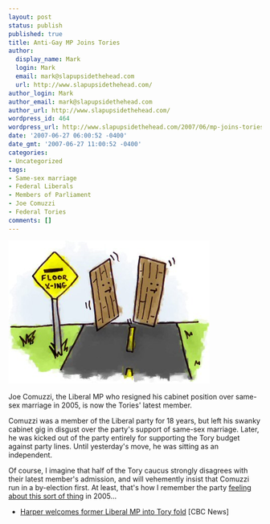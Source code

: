 ```yaml
---
layout: post
status: publish
published: true
title: Anti-Gay MP Joins Tories
author:
  display_name: Mark
  login: Mark
  email: mark@slapupsidethehead.com
  url: http://www.slapupsidethehead.com/
author_login: Mark
author_email: mark@slapupsidethehead.com
author_url: http://www.slapupsidethehead.com/
wordpress_id: 464
wordpress_url: http://www.slapupsidethehead.com/2007/06/mp-joins-tories/
date: '2007-06-27 06:00:52 -0400'
date_gmt: '2007-06-27 11:00:52 -0400'
categories:
- Uncategorized
tags:
- Same-sex marriage
- Federal Liberals
- Members of Parliament
- Joe Comuzzi
- Federal Tories
comments: []
---
```

![Floor Crossing](/wp-content/media/2007/06/floor-xing.jpg)

Joe Comuzzi, the Liberal MP who resigned his cabinet position over same-sex marriage in 2005, is now the Tories' latest member.

Comuzzi was a member of the Liberal party for 18 years, but left his swanky cabinet gig in disgust over the party's support of same-sex marriage. Later, he was kicked out of the party entirely for supporting the Tory budget against party lines. Until yesterday's move, he was sitting as an independent.

Of course, I imagine that half of the Tory caucus strongly disagrees with their latest member's admission, and will vehemently insist that Comuzzi run in a by-election first. At least, that's how I remember the party [feeling about this sort of thing](http://www.quivotequoi.ca/vote.php?id=241 "I'm sure they haven't changed their minds") in 2005...

- [Harper welcomes former Liberal MP into Tory fold](http://www.cbc.ca/canada/story/2007/06/26/comuzzi-tories.html) [CBC News]
